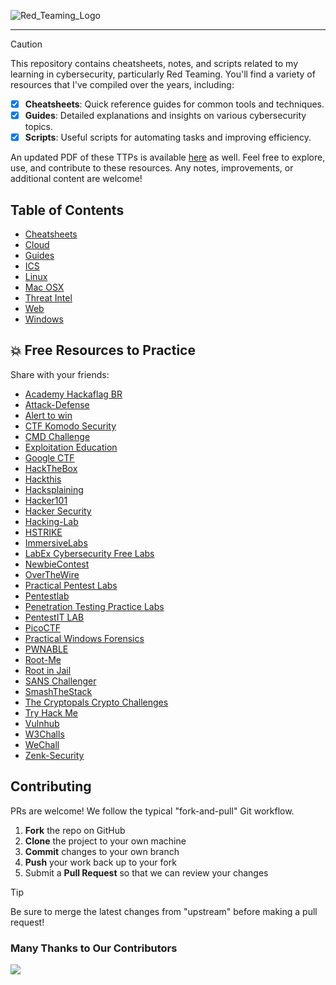 ![Red_Teaming_Logo](https://github.com/user-attachments/assets/9a8e387d-351d-4dcc-a672-487cf3d003d7)

---

> [!CAUTION]
> This repository contains cheatsheets, notes, and scripts related to my learning in cybersecurity, particularly Red Teaming. You'll find a variety of resources that I've compiled over the years, including:
>
> - [X] **Cheatsheets**: Quick reference guides for common tools and techniques.
> - [X] **Guides**: Detailed explanations and insights on various cybersecurity topics.
> - [X] **Scripts**: Useful scripts for automating tasks and improving efficiency.
>
> An updated PDF of these TTPs is available [here](Guides/Red_Teaming_TTPs.pdf) as well.
> Feel free to explore, use, and contribute to these resources. Any notes, improvements, or additional content are welcome!

## Table of Contents

- [Cheatsheets](./Cheatsheets)
- [Cloud](Cloud.md)
- [Guides](./Guides)
- [ICS](ICS.md)
- [Linux](Linux.md)
- [Mac OSX](Mac_OSX.md)
- [Threat Intel](Theat_Intel.md)
- [Web](Web.md)
- [Windows](Windows.md)

## :boom: Free Resources to Practice

Share with your friends:

- [Academy Hackaflag BR](https://hackaflag.com.br/)
- [Attack-Defense](https://attackdefense.com)
- [Alert to win](https://alf.nu/alert1)
- [CTF Komodo Security](https://ctf.komodosec.com)
- [CMD Challenge](https://cmdchallenge.com)
- [Exploitation Education](https://exploit.education)
- [Google CTF](https://lnkd.in/e46drbz8)
- [HackTheBox](https://www.hackthebox.com)
- [Hackthis](https://www.hackthis.co.uk)
- [Hacksplaining](https://lnkd.in/eAB5CSTA)
- [Hacker101](https://ctf.hacker101.com)
- [Hacker Security](https://lnkd.in/ex7R-C-e)
- [Hacking-Lab](https://hacking-lab.com/)
- [HSTRIKE](https://hstrike.com)
- [ImmersiveLabs](https://immersivelabs.com)
- [LabEx Cybersecurity Free Labs](https://labex.io/free-labs/cybersecurity)
- [NewbieContest](https://lnkd.in/ewBk6fU5)
- [OverTheWire](http://overthewire.org)
- [Practical Pentest Labs](https://lnkd.in/esq9Yuv5)
- [Pentestlab](https://pentesterlab.com)
- [Penetration Testing Practice Labs](https://lnkd.in/e6wVANYd)
- [PentestIT LAB](https://lab.pentestit.ru)
- [PicoCTF](https://picoctf.com)
- [Practical Windows Forensics](https://github.com/bluecapesecurity/PWF)
- [PWNABLE](https://lnkd.in/eMEwBJzn)
- [Root-Me](https://www.root-me.org)
- [Root in Jail](http://rootinjail.com)
- [SANS Challenger](https://lnkd.in/e5TAMawK)
- [SmashTheStack](https://lnkd.in/eVn9rP9p)
- [The Cryptopals Crypto Challenges](https://cryptopals.com)
- [Try Hack Me](https://tryhackme.com)
- [Vulnhub](https://www.vulnhub.com)
- [W3Challs](https://w3challs.com)
- [WeChall](http://www.wechall.net)
- [Zenk-Security](https://lnkd.in/ewJ5rNx2)

## Contributing

PRs are welcome! We follow the typical "fork-and-pull" Git workflow.
 1. **Fork** the repo on GitHub
 2. **Clone** the project to your own machine
 3. **Commit** changes to your own branch
 4. **Push** your work back up to your fork
 5. Submit a **Pull Request** so that we can review your changes

> [!TIP]
> Be sure to merge the latest changes from "upstream" before making a pull request!

### Many Thanks to Our Contributors

<a href="https://github.com/rosesecurity/red-teaming-ttps/graphs/contributors">
  <img src="https://contrib.rocks/image?repo=rosesecurity/red-teaming-ttps&max=24" />
</a>
